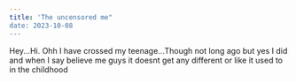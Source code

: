 ```yaml
---
title: 'The uncensored me"
date: 2023-10-08
---
```



Hey...Hi. Ohh I have crossed my teenage...Though not long ago but yes I did and when I say believe me guys it doesnt get any different or like it used to in the childhood
